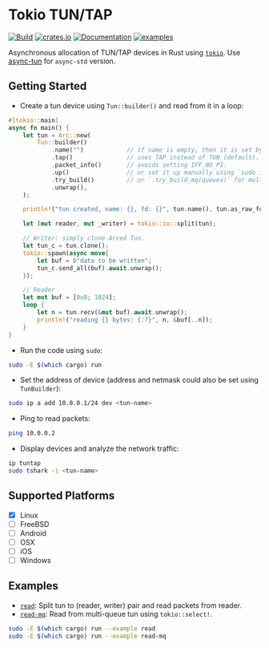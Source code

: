 # Tokio TUN/TAP

[![Build](https://github.com/yaa110/tokio-tun/workflows/Build/badge.svg)](https://github.com/yaa110/tokio-tun/actions) [![crates.io](https://img.shields.io/crates/v/tokio-tun.svg)](https://crates.io/crates/tokio-tun) [![Documentation](https://img.shields.io/badge/docs-tokio--tun-blue.svg)](https://docs.rs/tokio-tun) [![examples](https://img.shields.io/badge/examples-tokio--tun-blue.svg)](examples)

Asynchronous allocation of TUN/TAP devices in Rust using [`tokio`](https://crates.io/crates/tokio). Use [async-tun](https://crates.io/crates/async-tun) for `async-std` version.

## Getting Started

- Create a tun device using `Tun::builder()` and read from it in a loop:

```rust
#[tokio::main]
async fn main() {
    let tun = Arc::new(
        Tun::builder()
            .name("")            // if name is empty, then it is set by kernel.
            .tap()               // uses TAP instead of TUN (default).
            .packet_info()       // avoids setting IFF_NO_PI.
            .up()                // or set it up manually using `sudo ip link set <tun-name> up`.
            .try_build()         // or `.try_build_mq(queues)` for multi-queue support.
            .unwrap(),
    );

    println!("tun created, name: {}, fd: {}", tun.name(), tun.as_raw_fd());

    let (mut reader, mut _writer) = tokio::io::split(tun);

    // Writer: simply clone Arced Tun.
    let tun_c = tun.clone();
    tokio::spawn(async move{
        let buf = b"data to be written";
        tun_c.send_all(buf).await.unwrap();
    });

    // Reader
    let mut buf = [0u8; 1024];
    loop {
        let n = tun.recv(&mut buf).await.unwrap();
        println!("reading {} bytes: {:?}", n, &buf[..n]);
    }
}
```

- Run the code using `sudo`:

```bash
sudo -E $(which cargo) run
```

- Set the address of device (address and netmask could also be set using `TunBuilder`):

```bash
sudo ip a add 10.0.0.1/24 dev <tun-name>
```

- Ping to read packets:

```bash
ping 10.0.0.2
```

- Display devices and analyze the network traffic:

```bash
ip tuntap
sudo tshark -i <tun-name>
```

## Supported Platforms

- [x] Linux
- [ ] FreeBSD
- [ ] Android
- [ ] OSX
- [ ] iOS
- [ ] Windows

## Examples

- [`read`](examples/read.rs): Split tun to (reader, writer) pair and read packets from reader.
- [`read-mq`](examples/read-mq.rs): Read from multi-queue tun using `tokio::select!`.

```bash
sudo -E $(which cargo) run --example read
sudo -E $(which cargo) run --example read-mq
```
